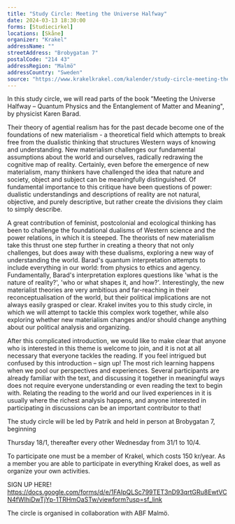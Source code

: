 ```yaml
---
title: "Study Circle: Meeting the Universe Halfway"
date: 2024-03-13 18:30:00
forms: [Studiecirkel]
locations: [Skåne]
organizer: "Krakel"
addressName: ""
streetAddress: "Brobygatan 7"
postalCode: "214 43"
addressRegion: "Malmö"
addressCountry: "Sweden"
source: "https://www.krakelkrakel.com/kalender/study-circle-meeting-the-universe-halfway"
---
```

In this study circle, we will read parts of the book ”Meeting the Universe Halfway – Quantum Physics and the Entanglement of Matter and Meaning", by physicist Karen Barad. 

Their theory of agential realism has for the past decade become one of the foundations of new materialism - a theoretical field which attempts to break free from the dualistic thinking that structures Western ways of knowing and understanding. New materialism challenges our fundamental assumptions about the world and ourselves, radically redrawing the cognitive map of reality. Certainly, even before the emergence of new materialism, many thinkers have challenged the idea that nature and society, object and subject can be meaningfully distinguished. Of fundamental importance to this critique have been questions of power: dualistic understandings and descriptions of reality are not natural, objective, and purely descriptive, but rather create the divisions they claim to simply describe. 

A great contribution of feminist, postcolonial and ecological thinking has been to challenge the foundational dualisms of Western science and the power relations, in which it is steeped. The theorists of new materialism take this thrust one step further in creating a theory that not only challenges, but does away with these dualisms, exploring a new way of understanding the world. Barad's quantum interpretation attempts to include everything in our world: from physics to ethics and agency. Fundamentally, Barad's interpretation explores questions like 'what is the nature of reality?', 'who or what shapes it, and how?'. Interestingly, the new materialist theories are very ambitious and far-reaching in their reconceptualisation of the world, but their political implications are not always easily grasped or clear. Krakel invites you to this study circle, in which we will attempt to tackle this complex work together, while also exploring whether new materialism changes and/or should change anything about our political analysis and organizing.

After this complicated introduction, we would like to make clear that anyone who is interested in this theme is welcome to join, and it is not at all necessary that everyone tackles the reading. If you feel intrigued but confused by this introduction – sign up! The most rich learning happens when we pool our perspectives and experiences. Several participants are already familiar with the text, and discussing it together in meaningful ways does not require everyone understanding or even reading the text to begin with. Relating the reading to the world and our lived experiences in it is usually where the richest analysis happens, and anyone interested in participating in discussions can be an important contributor to that! 

The study circle will be led by Patrik and held in person at Brobygatan 7, beginning 

Thursday 18/1, thereafter every other Wednesday from  31/1 to 10/4.

To participate one must be a member of Krakel, which costs 150 kr/year. As a member you are able to participate in everything Krakel does, as well as organize your own activities.

SIGN UP HERE!
https://docs.google.com/forms/d/e/1FAIpQLSc799TET3nD93qrtGRu8EwtVCN4fWIhiDwTjYp-1TRHmOaSTw/viewform?usp=sf_link

The circle is organised in collaboration with ABF Malmö.
